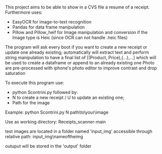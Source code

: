 This project aims to be able to show in a CVS file a resume of a receipt.
Furthermore uses:
  - EasyOCR for image-to-text recognition
  - Pandas for data frame manipulation
  - Pillow and Pillow_heif for Image manipulation and conversion if the Image type is Heic (since OCR can not handle .heic files)

The program will ask every boot if you want to create a new receipt or update one already existing;
automatically will extract text and perform string manipulation to have a final list of [(Product, Price),(...),...]
which will be used to create a dataframe or append to an already existing one
Photo are pre-processed with iphone's photo editor to improve contrast and drop saturation

To execute this program use:
- python Scontrini.py followed by:
- N to create a new receipt / U to update an existing one;
- Path for the image

Example: python Scontrini.py N path\to\your\image

Use as working directory: Receipts_scanner-main

test images are located in a folder named 'input_img' accessible through relative path: input_img\nameoftheimg

outuput will be stored in the 'output' folder
  


